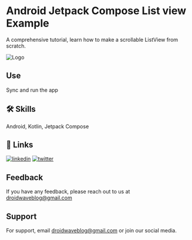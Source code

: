 # Android Jetpack Compose List view Example

A comprehensive tutorial, learn how to make a scrollable ListView from scratch.


![Logo](https://androidwave.com/wp-content/uploads/2022/09/androidwave-logo-1.svg)


## Use 
Sync and run the app

[//]: # (Install my-project with npm)

[//]: # ()
[//]: # (```bash)

[//]: # (  cd react-native-flatlist-example)

[//]: # (  npm install)

[//]: # (```)

[//]: # ()
[//]: # (## Usage/Examples)

[//]: # ()
[//]: # (```bash)

[//]: # (  npm start)

[//]: # (```)


## 🛠 Skills
Android, Kotlin, Jetpack Compose


## 🔗 Links
[![linkedin](https://img.shields.io/badge/linkedin-0A66C2?style=for-the-badge&logo=linkedin&logoColor=white)](https://www.linkedin.com/company/androidwave)
[![twitter](https://img.shields.io/badge/twitter-1DA1F2?style=for-the-badge&logo=twitter&logoColor=white)](https://twitter.com/droidwave)


## Feedback

If you have any feedback, please reach out to us at droidwaveblog@gmail.com


## Support

For support, email droidwaveblog@gmail.com or join our social media.

